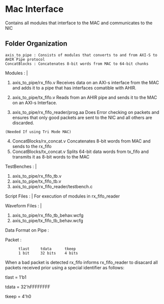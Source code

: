 # Mac Interface
Contains all modules that interface to the MAC and communicates to the NIC

## Folder Organization
```
axis_to_pipe : Consists of modules that converts to and from AXI-S to AHIR Pipe protocol
ConcatBlocks : Concatenates 8-bit words from MAC to 64-bit chunks 
```

Modules : 
|
  1. axis_to_pipe/rx_fifo.v 
        Receives data on an AXI-s interface from the MAC and adds it to a pipe that has interfaces comatible with AHIR.
  2. axis_to_pipe/tx_fifo.v
        Reads from an AHIR pipe and sends it to the MAC on an AXI-s Interface.
  
  3. axis_to_pipe/rx_fifo_reader/prog.aa 
        Does Error checking on packets and ensures that only good packets are sent to the NIC and all others are discarded.

	(Needed If using Tri Mode MAC)
  4. ConcatBlocks/rx_concat.v
	Concatenates 8-bit words from MAC and sends to the rx_fifo
  5. ConcatBlocks/tx_concat.v
	Splits 64-bit data words from tx_fifo and transmits it as 8-bit words to the MAC

TestBenches : 
|
  1. axis_to_pipe/rx_fifo_tb.v
  2. axis_to_pipe/tx_fifo_tb.v
  3. axis_to_pipe/rx_fifo_reader/testbench.c

Script Files : 
|
  For execution of modules in rx_fifo_reader
 
Waveform Files : 
|
  1. axis_to_pipe/rx_fifo_tb_behav.wcfg
  2. axis_to_pipe/tx_fifo_tb_behav.wcfg



Data Format on Pipe : 

 Packet :

          tlast     tdata      tkeep
          1 bit     32 bits    4 bits
 
 
 
 When a bad packet is detected rx_fifo informs rx_fifo_reader to disacard all packets received prior using a special identifier as follows: 
 
 tlast = 1'b1
 
 tdata = 32'hFFFFFFFF
 
 tkeep = 4'h0





